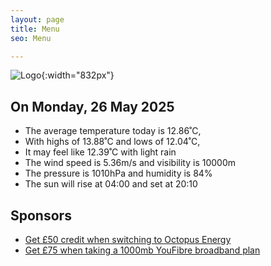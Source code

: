 ```yaml
---
layout: page
title: Menu
seo: Menu

---
```


![Logo](/images/logo.jpg){:width="832px"}

<!-- weather_marker starts -->
## On Monday, 26 May 2025

- The average temperature today is 12.86˚C,
- With highs of 13.88˚C and lows of 12.04˚C,
- It may feel like 12.39˚C with light rain
- The wind speed is 5.36m/s and visibility is 10000m
- The pressure is 1010hPa and humidity is 84%
- The sun will rise at 04:00 and set at 20:10

<!-- weather_marker ends -->

## Sponsors

- [Get £50 credit when switching to Octopus Energy](https://bit.ly/3oD1nnS)
- [Get £75 when taking a 1000mb YouFibre broadband plan](https://aklam.io/91zWhU?)
